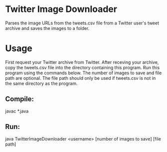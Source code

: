 # Twitter Image Downloader
Parses the image URLs from the tweets.csv file from a Twitter user's tweet archive and saves the images to a folder.

# Usage
First request your Twitter archive from Twitter. 
After receving your archive, copy the tweets.csv file into the directory containing this program. 
Run this program using the commands below. The number of images to save and file path are optional. 
The file path should only be used if tweets.csv is not in the same directory as the program.

## Compile:  
javac *.java  

## Run:
java TwitterImageDownloader \<username\> [number of images to save] [file path]